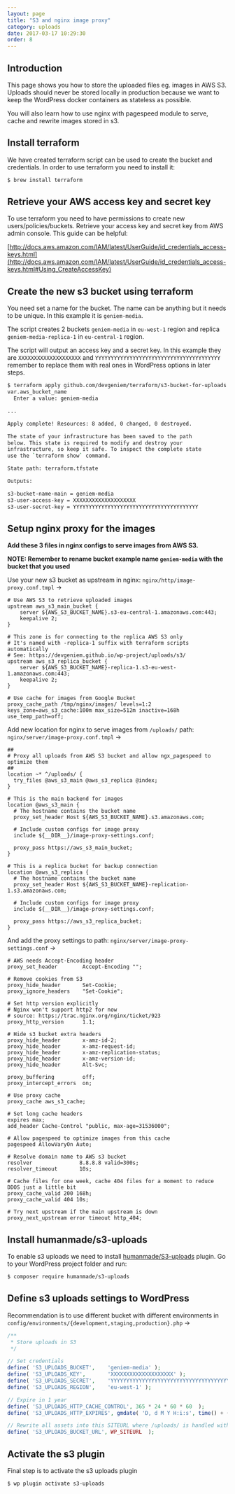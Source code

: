 ```yaml
---
layout: page
title: "S3 and nginx image proxy"
category: uploads
date: 2017-03-17 10:29:30
order: 8
---
```


## Introduction

This page shows you how to store the uploaded files eg. images in AWS S3. Uploads should never be stored locally in production because we want to keep the WordPress docker containers as stateless as possible.

You will also learn how to use nginx with pagespeed module to serve, cache and rewrite images stored in s3.


## Install terraform

We have created terraform script can be used to create the bucket and credentials. In order to use terraform you need to install it:

```bash
$ brew install terraform
```

## Retrieve your AWS access key and secret key

To use terraform you need to have permissions to create new users/policies/buckets. Retrieve your access key and secret key from AWS admin console. This guide can be helpful:

[http://docs.aws.amazon.com/IAM/latest/UserGuide/id_credentials_access-keys.html](http://docs.aws.amazon.com/IAM/latest/UserGuide/id_credentials_access-keys.html#Using_CreateAccessKey)

## Create the new s3 bucket using terraform

You need set a name for the bucket. The name can be anything but it needs to be unique. In this example it is `geniem-media`.

The script creates 2 buckets `geniem-media` in `eu-west-1` region and replica `geniem-media-replica-1` in `eu-central-1` region.

The script will output an access key and a secret key. In this example they are `XXXXXXXXXXXXXXXXXXXX` and `YYYYYYYYYYYYYYYYYYYYYYYYYYYYYYYYYYYYYYYY` remember to replace them with real ones in WordPress options in later steps.

```bash
$ terraform apply github.com/devgeniem/terraform/s3-bucket-for-uploads
var.aws_bucket_name
  Enter a value: geniem-media

...

Apply complete! Resources: 8 added, 0 changed, 0 destroyed.

The state of your infrastructure has been saved to the path
below. This state is required to modify and destroy your
infrastructure, so keep it safe. To inspect the complete state
use the `terraform show` command.

State path: terraform.tfstate

Outputs:

s3-bucket-name-main = geniem-media
s3-user-access-key = XXXXXXXXXXXXXXXXXXXX
s3-user-secret-key = YYYYYYYYYYYYYYYYYYYYYYYYYYYYYYYYYYYYYYYY
```

## Setup nginx proxy for the images

**Add these 3 files in nginx configs to serve images from AWS S3.**

**NOTE: Remember to rename bucket example name `geniem-media` with the bucket that you used**

Use your new s3 bucket as upstream in nginx: `nginx/http/image-proxy.conf.tmpl` ->

```nginx
# Use AWS S3 to retrieve uploaded images
upstream aws_s3_main_bucket {
    server ${AWS_S3_BUCKET_NAME}.s3-eu-central-1.amazonaws.com:443;
    keepalive 2;
}

# This zone is for connecting to the replica AWS S3 only
# It's named with -replica-1 suffix with terraform scripts automatically
# See: https://devgeniem.github.io/wp-project/uploads/s3/
upstream aws_s3_replica_bucket {
    server ${AWS_S3_BUCKET_NAME}-replica-1.s3-eu-west-1.amazonaws.com:443;
    keepalive 2;
}

# Use cache for images from Google Bucket
proxy_cache_path /tmp/nginx/images/ levels=1:2 keys_zone=aws_s3_cache:100m max_size=512m inactive=168h use_temp_path=off;
```

Add new location for nginx to serve images from `/uploads/` path: `nginx/server/image-proxy.conf.tmpl` ->

```nginx
##
# Proxy all uploads from AWS S3 bucket and allow ngx_pagespeed to optimize them
##
location ~* ^/uploads/ {
  try_files @aws_s3_main @aws_s3_replica @index;
}

# This is the main backend for images
location @aws_s3_main {
  # The hostname contains the bucket name
  proxy_set_header Host ${AWS_S3_BUCKET_NAME}.s3.amazonaws.com;

  # Include custom configs for image proxy
  include ${__DIR__}/image-proxy-settings.conf;

  proxy_pass https://aws_s3_main_bucket;
}

# This is a replica bucket for backup connection
location @aws_s3_replica {
  # The hostname contains the bucket name
  proxy_set_header Host ${AWS_S3_BUCKET_NAME}-replication-1.s3.amazonaws.com;

  # Include custom configs for image proxy
  include ${__DIR__}/image-proxy-settings.conf;

  proxy_pass https://aws_s3_replica_bucket;
}
```

And add the proxy settings to path: `nginx/server/image-proxy-settings.conf` ->

```nginx
# AWS needs Accept-Encoding header
proxy_set_header        Accept-Encoding "";

# Remove cookies from S3
proxy_hide_header       Set-Cookie;
proxy_ignore_headers    "Set-Cookie";

# Set http version explicitly
# Nginx won't support http2 for now
# source: https://trac.nginx.org/nginx/ticket/923
proxy_http_version      1.1;

# Hide s3 bucket extra headers
proxy_hide_header       x-amz-id-2;
proxy_hide_header       x-amz-request-id;
proxy_hide_header       x-amz-replication-status;
proxy_hide_header       x-amz-version-id;
proxy_hide_header       Alt-Svc;

proxy_buffering         off;
proxy_intercept_errors  on;

# Use proxy cache
proxy_cache aws_s3_cache;

# Set long cache headers
expires max;
add_header Cache-Control "public, max-age=31536000";

# Allow pagespeed to optimize images from this cache
pagespeed AllowVaryOn Auto;

# Resolve domain name to AWS s3 bucket
resolver               8.8.8.8 valid=300s;
resolver_timeout       10s;

# Cache files for one week, cache 404 files for a moment to reduce DDOS just a little bit
proxy_cache_valid 200 168h;
proxy_cache_valid 404 10s;

# Try next upstream if the main upstream is down
proxy_next_upstream error timeout http_404;
```

## Install humanmade/s3-uploads

To enable s3 uploads we need to install [humanmade/S3-uploads](https://github.com/humanmade/S3-Uploads)
plugin. Go to your WordPress project folder and run:

```bash
$ composer require humanmade/s3-uploads
```

## Define s3 uploads settings to WordPress

Recommendation is to use different bucket with different environments in `config/environments/{development,staging,production}.php` ->

```php
/**
 * Store uploads in S3
 */

// Set credentials
define( 'S3_UPLOADS_BUCKET',    'geniem-media' );
define( 'S3_UPLOADS_KEY',       'XXXXXXXXXXXXXXXXXXXX' );
define( 'S3_UPLOADS_SECRET',    'YYYYYYYYYYYYYYYYYYYYYYYYYYYYYYYYYYYYYYYY' );
define( 'S3_UPLOADS_REGION',    'eu-west-1' );

// Expire in 1 year
define( 'S3_UPLOADS_HTTP_CACHE_CONTROL', 365 * 24 * 60 * 60  );
define( 'S3_UPLOADS_HTTP_EXPIRES', gmdate( 'D, d M Y H:i:s', time() + (365 * 24 * 60 * 60) ) .' GMT' );

// Rewrite all assets into this SITEURL where /uploads/ is handled with nginx+pagespeed
define( 'S3_UPLOADS_BUCKET_URL', WP_SITEURL  );
```

## Activate the s3 plugin

Final step is to activate the s3 uploads plugin

```bash
$ wp plugin activate s3-uploads
```
```